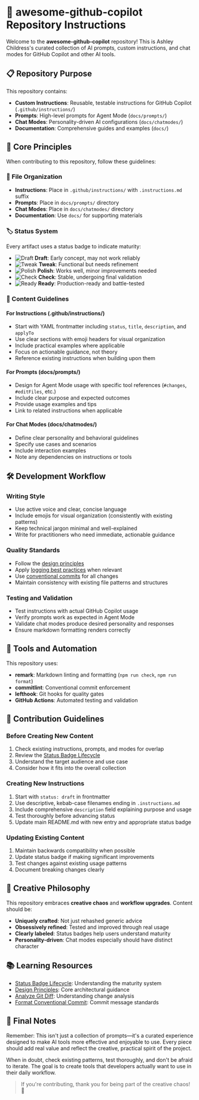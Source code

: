# 🚀 awesome-github-copilot Repository Instructions

Welcome to the **awesome-github-copilot** repository! This is Ashley Childress's curated collection of AI prompts, custom instructions, and chat modes for GitHub Copilot and other AI tools.

## 📋 Repository Purpose

This repository contains:
- **Custom Instructions**: Reusable, testable instructions for GitHub Copilot (`.github/instructions/`)
- **Prompts**: High-level prompts for Agent Mode (`docs/prompts/`)
- **Chat Modes**: Personality-driven AI configurations (`docs/chatmodes/`)
- **Documentation**: Comprehensive guides and examples (`docs/`)

## 🎯 Core Principles

When contributing to this repository, follow these guidelines:

### 📁 File Organization
- **Instructions**: Place in `.github/instructions/` with `.instructions.md` suffix
- **Prompts**: Place in `docs/prompts/` directory
- **Chat Modes**: Place in `docs/chatmodes/` directory
- **Documentation**: Use `docs/` for supporting materials

### 🏷️ Status System
Every artifact uses a status badge to indicate maturity:

- ![Draft](https://img.shields.io/badge/status-draft-F72585.svg) **Draft**: Early concept, may not work reliably
- ![Tweak](https://img.shields.io/badge/status-tweak-FB5607.svg) **Tweak**: Functional but needs refinement
- ![Polish](https://img.shields.io/badge/status-polish-9B5DE5.svg) **Polish**: Works well, minor improvements needed
- ![Check](https://img.shields.io/badge/status-check-3A86FF.svg) **Check**: Stable, undergoing final validation
- ![Ready](https://img.shields.io/badge/status-ready-007F5F.svg) **Ready**: Production-ready and battle-tested

### 📝 Content Guidelines

#### For Instructions (.github/instructions/)
- Start with YAML frontmatter including `status`, `title`, `description`, and `applyTo`
- Use clear sections with emoji headers for visual organization
- Include practical examples where applicable
- Focus on actionable guidance, not theory
- Reference existing instructions when building upon them

#### For Prompts (docs/prompts/)
- Design for Agent Mode usage with specific tool references (`#changes`, `#editFiles`, etc.)
- Include clear purpose and expected outcomes
- Provide usage examples and tips
- Link to related instructions when applicable

#### For Chat Modes (docs/chatmodes/)
- Define clear personality and behavioral guidelines
- Specify use cases and scenarios
- Include interaction examples
- Note any dependencies on instructions or tools

## 🛠️ Development Workflow

### Writing Style
- Use active voice and clear, concise language
- Include emojis for visual organization (consistently with existing patterns)
- Keep technical jargon minimal and well-explained
- Write for practitioners who need immediate, actionable guidance

### Quality Standards
- Follow the [design principles](./.github/instructions/design-principles.instructions.md)
- Apply [logging best practices](./.github/instructions/logging-best-practices.instructions.md) when relevant
- Use [conventional commits](./.github/instructions/format-conventional-commit.instructions.md) for all changes
- Maintain consistency with existing file patterns and structures

### Testing and Validation
- Test instructions with actual GitHub Copilot usage
- Verify prompts work as expected in Agent Mode
- Validate chat modes produce desired personality and responses
- Ensure markdown formatting renders correctly

## 🔧 Tools and Automation

This repository uses:
- **remark**: Markdown linting and formatting (`npm run check`, `npm run format`)
- **commitlint**: Conventional commit enforcement
- **lefthook**: Git hooks for quality gates
- **GitHub Actions**: Automated testing and validation

## 🤝 Contribution Guidelines

### Before Creating New Content
1. Check existing instructions, prompts, and modes for overlap
2. Review the [Status Badge Lifecycle](./docs/status-badge-lifecycle.md)
3. Understand the target audience and use case
4. Consider how it fits into the overall collection

### Creating New Instructions
1. Start with `status: draft` in frontmatter
2. Use descriptive, kebab-case filenames ending in `.instructions.md`
3. Include comprehensive `description` field explaining purpose and usage
4. Test thoroughly before advancing status
5. Update main README.md with new entry and appropriate status badge

### Updating Existing Content
1. Maintain backwards compatibility when possible
2. Update status badge if making significant improvements
3. Test changes against existing usage patterns
4. Document breaking changes clearly

## 🎨 Creative Philosophy

This repository embraces **creative chaos** and **workflow upgrades**. Content should be:
- **Uniquely crafted**: Not just rehashed generic advice
- **Obsessively refined**: Tested and improved through real usage
- **Clearly labeled**: Status badges help users understand maturity
- **Personality-driven**: Chat modes especially should have distinct character

## 📚 Learning Resources

- [Status Badge Lifecycle](./docs/status-badge-lifecycle.md): Understanding the maturity system
- [Design Principles](./.github/instructions/design-principles.instructions.md): Core architectural guidance
- [Analyze Git Diff](./.github/instructions/analyze-git-diff.instructions.md): Understanding change analysis
- [Format Conventional Commit](./.github/instructions/format-conventional-commit.instructions.md): Commit message standards

## 🦄 Final Notes

Remember: This isn't just a collection of prompts—it's a curated experience designed to make AI tools more effective and enjoyable to use. Every piece should add real value and reflect the creative, practical spirit of the project.

When in doubt, check existing patterns, test thoroughly, and don't be afraid to iterate. The goal is to create tools that developers actually want to use in their daily workflow.

> If you're contributing, thank you for being part of the creative chaos! 🥰